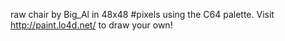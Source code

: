 raw chair by Big_Al in 48x48 #pixels using the C64 palette. Visit http://paint.lo4d.net/ to draw your own! 